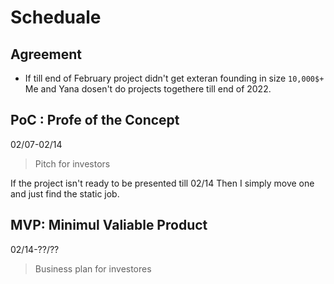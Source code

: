 # Scheduale

## Agreement

- If till end of February project didn't get exteran founding in size `10,000$+`
    Me and Yana dosen't do projects togethere till end of 2022.

## PoC : Profe of the Concept

02/07-02/14 
>Pitch for investors


If the project isn't ready to be presented till 02/14 
Then I simply move one and just find the static job. 

## MVP:  Minimul Valiable Product

02/14-??/??
>Business plan for investores
